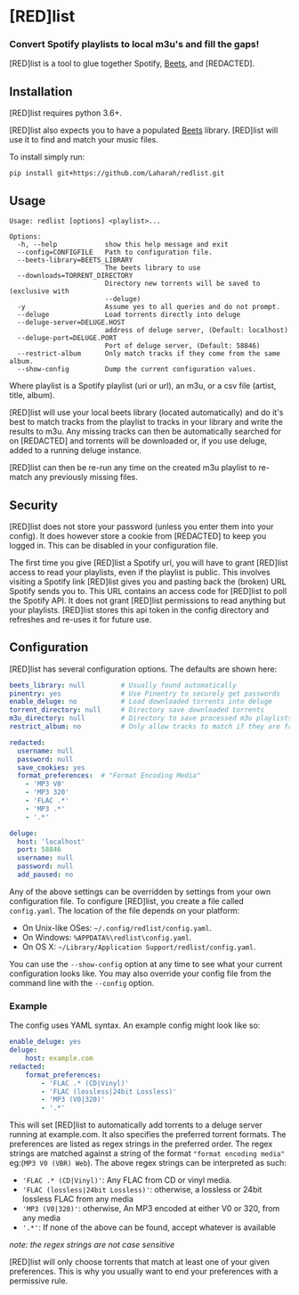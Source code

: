 # [RED]list
### Convert Spotify playlists to local m3u's and fill the gaps!

[RED]list is a tool to glue together Spotify, [Beets](https://beets.io), and [REDACTED].

## Installation
[RED]list requires python 3.6+. 

[RED]list also expects you to have a populated [Beets](https://beets.io)
library. [RED]list will use it to find and match your music files.

To install simply run:

`pip install git+https://github.com/Laharah/redlist.git`

## Usage
```
Usage: redlist [options] <playlist>...

Options:
  -h, --help            show this help message and exit
  --config=CONFIGFILE   Path to configuration file.
  --beets-library=BEETS_LIBRARY
                        The beets library to use
  --downloads=TORRENT_DIRECTORY
                        Directory new torrents will be saved to (exclusive with
                        --deluge)
  -y                    Assume yes to all queries and do not prompt.
  --deluge              Load torrents directly into deluge
  --deluge-server=DELUGE.HOST
                        address of deluge server, (Default: localhost)
  --deluge-port=DELUGE.PORT
                        Port of deluge server, (Default: 58846)
  --restrict-album      Only match tracks if they come from the same album.
  --show-config         Dump the current configuration values.
```

Where playlist is a Spotify playlist (uri or url), an m3u, or a csv file (artist, title, album). 

[RED]list will use your local beets library (located automatically) and do it's best to
match tracks from the playlist to tracks in your library and write the results to m3u. Any
missing tracks can then be automatically searched for on [REDACTED] and torrents will be
downloaded or, if you use deluge, added to a running deluge instance. 

[RED]list can then be re-run any time on the created m3u playlist to re-match any
previously missing files.


## Security

[RED]list does not store your password (unless you enter them into your config). It does
however store a cookie from [REDACTED] to keep you logged in. This can be disabled in your
configuration file.

The first time you give [RED]list a Spotify url, you will have to grant [RED]list access
to read your playlists, even if the playlist is public. This involves visiting a Spotify
link [RED]list gives you and pasting back the (broken) URL Spotify sends you to. This URL
contains an access code for [RED]list to poll the Spotify API. It does not grant [RED]list
permissions to read anything but your playlists. [RED]list stores this api token in the
config directory and refreshes and re-uses it for future use.

## Configuration

[RED]list has several configuration options. The defaults are shown here:
``` yaml
beets_library: null  		# Usually found automatically
pinentry: yes  				# Use Pinentry to securely get passwords
enable_deluge: no 			# Load downloaded torrents into deluge
torrent_directory: null 	# Directory save downloaded torrents
m3u_directory: null 		# Directory to save processed m3u playlists
restrict_album: no 			# Only allow tracks to match if they are from the same album

redacted:
  username: null
  password: null
  save_cookies: yes
  format_preferences:  # "Format Encoding Media"
    - 'MP3 V0'
    - 'MP3 320'
    - 'FLAC .*'
    - 'MP3 .*'
    - '.*'

deluge:
  host: 'localhost'
  port: 58846
  username: null
  password: null
  add_paused: no
```

Any of the above settings can be overridden by settings from your own configuration file.
To configure [RED]list, you create a file called `config.yaml`. The location of the file
depends on your platform:

* On Unix-like OSes: `~/.config/redlist/config.yaml`.
* On Windows: `%APPDATA%\redlist\config.yaml`.
* On OS X: `~/Library/Application Support/redlist/config.yaml`.

You can use the `--show-config` option at any time to see what your current
configuration looks like. You may also override your config file from the
command line with the `--config` option.

### Example
The config uses YAML syntax. An example config might look like so:
``` yaml
enable_deluge: yes
deluge:
    host: example.com
redacted:
    format_preferences:
        - 'FLAC .* (CD|Vinyl)'
        - 'FLAC (lossless|24bit Lossless)'
        - 'MP3 (V0|320)'
        - '.*'
```

This will set [RED]list to automatically add torrents to a deluge server running at
example.com. It also specifies the preferred torrent formats. The preferences are listed
as regex strings in the preferred order. The regex strings are matched against a string of
the format `"format encoding media"` eg:(`MP3 V0 (VBR) Web`). The above regex strings can
be interpreted as such:

- `'FLAC .* (CD|Vinyl)'`: Any FLAC from CD or vinyl media.
- `'FLAC (lossless|24bit Lossless)'`: otherwise, a lossless or 24bit lossless FLAC from any media
- `'MP3 (V0|320)'`: otherwise, An MP3 encoded at either V0 or 320, from any media
- `'.*'`: If none of the above can be found, accept whatever is available

*note: the regex strings are not case sensitive*

[RED]list will only choose torrents that match at least one of your given preferences.
This is why you usually want to end your preferences with a permissive rule.

